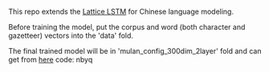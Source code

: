 This repo extends the [Lattice LSTM](https://github.com/jiesutd/LatticeLSTM) for Chinese language modeling.

Before training the model, put the corpus and word (both character and gazetteer) vectors into the 'data' fold.

The final trained model will be in 'mulan_config_300dim_2layer' fold and can get from [here](https://pan.baidu.com/s/1_wj7fl_0ews0SgfxeerBFA) code: nbyq 